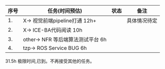 <!--
 * @Author: Liu Weilong
 * @Date: 2021-07-05 12:21:31
 * @LastEditors: Liu Weilong
 * @LastEditTime: 2021-07-05 14:43:22
 * @Description: 
-->



序号|任务(时间预估)|状态|备注
---|---|---|---
1. |X-> 视觉前端pipeline打通 12h+|| 具体情况待定
2. |X-> ICE-BA代码阅读  10h||
3. |other-> NFR 等后端算法测试平台 6h||
4. |tzp-> ROS Service BUG 6h ||


31.5h 极限时间,已到。不再接受其他的任务。